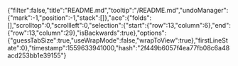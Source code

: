 {"filter":false,"title":"README.md","tooltip":"/README.md","undoManager":{"mark":-1,"position":-1,"stack":[]},"ace":{"folds":[],"scrolltop":0,"scrollleft":0,"selection":{"start":{"row":13,"column":6},"end":{"row":13,"column":29},"isBackwards":true},"options":{"guessTabSize":true,"useWrapMode":false,"wrapToView":true},"firstLineState":0},"timestamp":1559633941000,"hash":"2f449b6057f4ea77fb08c6a48acd253bb1e39155"}